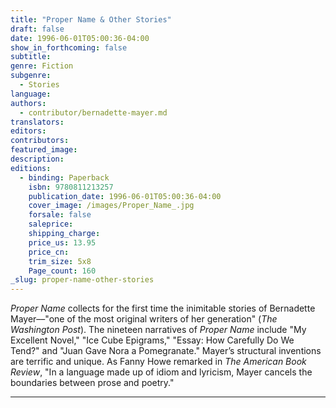 ```yaml
---
title: "Proper Name & Other Stories"
draft: false
date: 1996-06-01T05:00:36-04:00
show_in_forthcoming: false
subtitle:
genre: Fiction
subgenre:
  - Stories
language:
authors:
  - contributor/bernadette-mayer.md
translators:
editors:
contributors:
featured_image:
description:
editions:
  - binding: Paperback
    isbn: 9780811213257
    publication_date: 1996-06-01T05:00:36-04:00
    cover_image: /images/Proper_Name_.jpg
    forsale: false
    saleprice:
    shipping_charge:
    price_us: 13.95
    price_cn:
    trim_size: 5x8
    Page_count: 160
_slug: proper-name-other-stories
---
```


_Proper Name_ collects for the first time the inimitable stories of Bernadette Mayer––"one of the most original writers of her generation" (_The Washington Post_). The nineteen narratives of _Proper Name_ include "My Excellent Novel," "Ice Cube Epigrams," "Essay: How Carefully Do We Tend?" and "Juan Gave Nora a Pomegranate." Mayer’s structural inventions are terrific and unique. As Fanny Howe remarked in _The American Book Review_, "In a language made up of idiom and lyricism, Mayer cancels the boundaries between prose and poetry."

---
